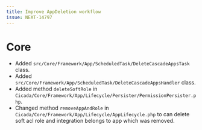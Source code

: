 ```yaml
---
title: Improve AppDeletion workflow
issue: NEXT-14797
---
```

# Core
* Added `src/Core/Framework/App/ScheduledTask/DeleteCascadeAppsTask` class.
* Added `src/Core/Framework/App/ScheduledTask/DeleteCascadeAppsHandler` class.
* Added method `deleteSoftRole` in `Cicada/Core/Framework/App/Lifecycle/Persister/PermissionPersister.php`.
* Changed method `removeAppAndRole` in `Cicada/Core/Framework/App/Lifecycle/AppLifecycle.php` to can delete soft acl role and integration belongs to app which was removed.
